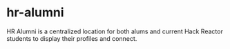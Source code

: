 # hr-alumni
HR Alumni is a centralized location for both alums and current Hack Reactor students to display their profiles and connect. 
